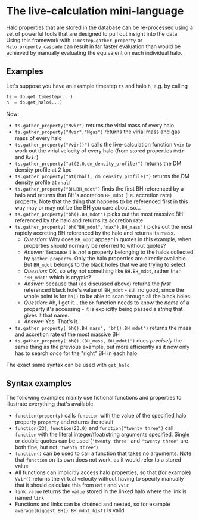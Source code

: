 The live-calculation mini-language
==================================

Halo properties that are stored in the database can be re-processed using a set of powerful tools that are designed to pull out insight into the data. Using this framework with `Timestep.gather_property` or `Halo.property_cascade` can result in far faster evaluation than would be achieved by manually evaluating the equivalent on each individual halo.

Examples
--------

Let's suppose you have an example timestep `ts` and halo `h`, e.g. by calling

```python
ts = db.get_timestep(...)
h  = db.get_halo(...)
```

Now:

- `ts.gather_property("Mvir")` returns the virial mass of every halo
- `ts.gather_property("Mvir","Mgas")` returns the virial mass and gas mass of every halo
- `ts.gather_property("Vvir()")` calls the live-calculation function `Vvir` to work out the virial velocity of every halo (from stored properties `Mvir` and `Rvir`)
- `ts.gather_property("at(2.0,dm_density_profile)")` returns the DM density profile at 2 kpc
- `ts.gather_property("at(rhalf, dm_density_profile)")` returns the DM density profile at `rhalf`
- `ts.gather_property("BH.BH_mdot")` finds the first BH referenced by a halo and returns that BH's accretion `BH_mdot` (i.e. accretion rate) property. Note that the thing that happens to be referenced first in this way may or may not be the BH you care about so...
- `ts.gather_property("bh().BH_mdot")` picks out the most massive BH referenced by the halo and returns its accretion rate
- `ts.gather_property('bh("BH_mdot","max").BH_mass')` picks out the most rapidly accreting BH referenced by the halo and returns its mass. 
  - _Question:_ Why does `BH_mdot` appear in quotes in this example, when properties should normally be referred to without quotes?
  - _Answer:_ Because it is *not* a property belonging to the halos collected by `gather_property`. Only the halo properties are directly available. But `BH_mdot` belongs to the black holes that we are trying to select.
  - _Question:_ OK, so why not something like `BH.BH_mdot`, rather than `'BH_mdot'` which is cryptic?
  - _Answer:_ because that (as discussed above) returns the *first* referenced black hole's value of `BH_mdot` - still no good, since the whole point is for `bh()` to be able to scan through all the black holes.
  - _Question:_ Ah, I get it... the `bh` function needs to know the *name* of a property it's accessing - it is explicitly being passed a *string* that gives it that name.
  - _Answer:_ Yes. That's it.
- `ts.gather_property('bh().BH_mass', 'bh().BH_mdot')` returns the mass and accretion rate of the most massive BH
- `ts.gather_property('bh().(BH_mass, BH_mdot)')` does *precisely* the same thing as the previous example, but more efficiently as it now only has to search *once* for the "right" BH in each halo

The exact same syntax can be used with `get_halo`.

Syntax examples
---------------

The following examples mainly use fictional functions and properties to illustrate everything that's available.

- `function(property)` calls `function` with the value of the specified halo property `property` and returns the result
- `function(23)`, `function(23.0)` and `function("twenty three")` call `function` with the literal integer/float/string arguments specified. Single or double quotes can be used (`'twenty three'` and `"twenty three"` are both fine, but not `'twenty three"`)
- `function()` can be used to call a function that takes no arguments. Note that `function` on its own does not work, as it would refer to a stored value
- All functions can implicitly access halo properties, so that (for example) `Vvir()` returns the virtual velocity without having to specify manually that it should calculate this from `Rvir` and `Vvir`
- `link.value` returns the `value` stored in the linked halo where the link is named `link`
- Functions and links can be chained and nested, so for example `average(biggest_BH().BH_mdot_hist)` is valid
